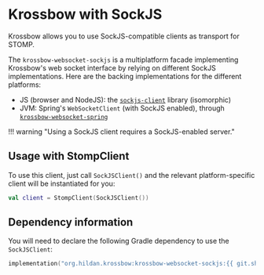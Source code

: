 # Krossbow with SockJS

Krossbow allows you to use SockJS-compatible clients as transport for STOMP.

The `krossbow-websocket-sockjs` is a multiplatform facade implementing Krossbow's web socket interface by relying on
different SockJS implementations. Here are the backing implementations for the different platforms:

- JS (browser and NodeJS): the [`sockjs-client`](https://github.com/sockjs/sockjs-client) library (isomorphic)
- JVM: Spring's `WebSocketClient` (with SockJS enabled), through [`krossbow-websocket-spring`](./spring.md)

!!! warning "Using a SockJS client requires a SockJS-enabled server."

## Usage with StompClient

To use this client, just call `SockJSClient()` and the relevant platform-specific client will be instantiated for you:

```kotlin
val client = StompClient(SockJSClient())
```

## Dependency information

You will need to declare the following Gradle dependency to use the `SockJSClient`:

```kotlin
implementation("org.hildan.krossbow:krossbow-websocket-sockjs:{{ git.short_tag }}")
```
